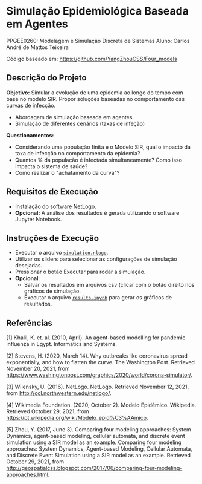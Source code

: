 # Simulação Epidemiológica Baseada em Agentes

PPGEE0260: Modelagem e Simulação Discreta de Sistemas
Aluno: Carlos André de Mattos Teixeira

Código baseado em: https://github.com/YangZhouCSS/Four_models

## Descrição do Projeto

**Objetivo:** Simular a evolução de uma epidemia ao longo do tempo com base no modelo SIR. Propor soluções baseadas no comportamento das curvas de infecção.

- Abordagem de simulação baseada em agentes.
- Simulação de diferentes cenários (taxas de infeção)


**Questionamentos:**

- Considerando uma população finita e o Modelo SIR, qual o impacto da taxa de infecção no comportamento da epidemia?
- Quantos % da população é infectada simultaneamente? Como isso impacta o sistema de saúde?
- Como realizar o "achatamento da curva"?


## Requisitos de Execução

- Instalação do software [NetLogo](http://ccl.northwestern.edu/netlogo/).
- **Opcional:** A análise dos resultados é gerada utilizando o software Jupyter Notebook. 


## Instruções de Execução

- Executar o arquivo [`simulation.nlogo`](https://github.com/andrematte/epidemic-simulator/simulation.nlogo).
- Utilizar os sliders para selecionar as configurações de simulação desejadas.
- Pressionar o botão Executar para rodar a simulação.
- **Opcional**: 
  - Salvar os resultados em arquivos csv (clicar com o botão direito nos gráficos de simulação.
  - Executar o arquivo [`results.ipynb`](https://github.com/andrematte/epidemic-simulator/results.ipynb) para gerar os gráficos de resultados.

## Referências

[1] Khalil, K. et. al. (2010, April). An agent-based modelling for pandemic influenza in Egypt. Informatics and Systems.

[2] Stevens, H. (2020, March 14). Why outbreaks like coronavirus spread exponentially, and how to flatten the curve. The Washington Post. Retrieved November 20, 2021, from https://www.washingtonpost.com/graphics/2020/world/corona-simulator/.

[3] Wilensky, U. (2016). NetLogo. NetLogo. Retrieved November 12, 2021, from http://ccl.northwestern.edu/netlogo/.

[4] Wikimedia Foundation. (2020, October 2). Modelo Epidêmico. Wikipedia. Retrieved October 29, 2021, from https://pt.wikipedia.org/wiki/Modelo_epid%C3%AAmico.

[5] Zhou, Y. (2017, June 3). Comparing four modeling approaches: System Dynamics, agent-based modeling, cellular automata, and discrete event simulation using a SIR model as an example. Comparing four modeling approaches: System Dynamics, Agent-based Modeling, Cellular Automata, and Discrete Event Simulation using a SIR model as an example. Retrieved October 29, 2021, from http://geospatialcss.blogspot.com/2017/06/comparing-four-modeling-approaches.html. 
